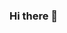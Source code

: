 ### Hi there 👋

<!--
**gnnlab/gnnlab** is a ✨ _special_ ✨ repository because its `README.md` (this file) appears on your GitHub profile.

Here are some ideas to get you started:

Welcome to gnnlab.

Howdy :) I'm "Edward.Hwang" who manages gnnlab.
gnnlab represents a gemological neural network.

I belong to the "GIA Alumni Association #Korea Chapter" and
CTO of the "Korea Gem Information Center" in Korea.

Also, I am currently doing PhD at "Seoul National University of Science and Technology"

I am very interested in jewelry and AI.VR.ML, so trying to converge jewelry and IT.
Thank you for your interest and help.

More details will be posted in 2022... maybe :)

Thank you for attention.
- 🔭 I’m currently working on ...
- 🌱 I’m currently learning ...
- 👯 I’m looking to collaborate on ...
- 🤔 I’m looking for help with ...
- 💬 Ask me about ...
- 📫 How to reach me: ...
- 😄 Pronouns: ...
- ⚡ Fun fact: ...
-->
